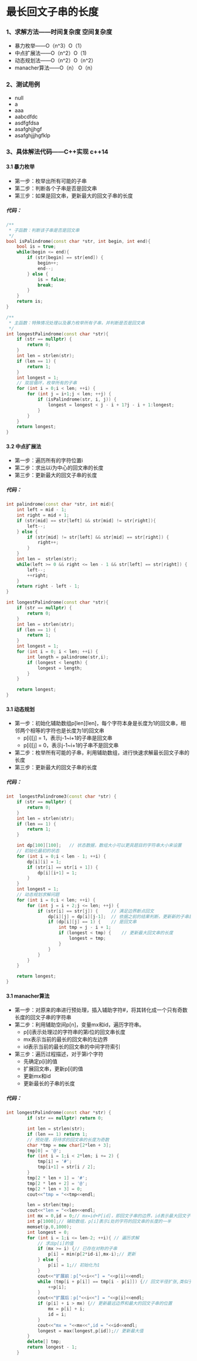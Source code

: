 # 最长回文子串的长度
### 1、求解方法——时间复杂度 空间复杂度
* 暴力枚举——O（n^3）O（1）
* 中点扩展法——O（n^2）O（1)
* 动态规划法——O（n^2）O（n^2）
* manacher算法——O（n） O（n）
### 2、测试用例
* null
* a
* aaa
* aabcdfdc
* asdfgfdsa
* asafghjjhgf
* asafghjjjhgfklp
### 3、具体解法代码——C++实现 c++14
#### 3.1 暴力枚举
* 第一步：枚举出所有可能的子串
* 第二步：判断各个子串是否是回文串
* 第三步：如果是回文串，更新最大的回文子串的长度
##### 代码：
```c++
/**
 * 子函数：判断该子串是否是回文串
 */
bool isPalindrome(const char *str, int begin, int end){
    bool is = true;
    while(begin <= end){
        if (str[begin] == str[end]) {
            begin++;
            end--;
        } else {
            is = false;
            break;
        }
    }
    return is;
}

/**
 * 主函数：特殊情况处理以及暴力枚举所有子串，并判断是否是回文串
 */
int longestPalindrome(const char *str){
    if (str == nullptr) {
        return 0;
    }
    int len = strlen(str);
    if (len == 1) {
        return 1;
    }
    int longest = 1;
    // 双层循环，枚举所有的子串
    for (int i = 0;i < len; ++i) {
        for (int j = i+1;j < len; ++j) {
            if (isPalindrome(str, i, j)) {
                longest = longest < j - i + 1?j - i + 1:longest;
            }
        }
    }
    return longest;
}
```
#### 3.2 中点扩展法
* 第一步：遍历所有的字符位置i
* 第二步：求出以i为中心的回文串的长度
* 第三步：更新最大的回文子串的长度
##### 代码：
```c++
int palindrome(const char *str, int mid){
    int left = mid - 1;
    int right = mid + 1;
    if (str[mid] == str[left] && str[mid] != str[right]){
        left--;
    } else {
        if (str[mid] != str[left] && str[mid] == str[right]) {
            right++;
        }
    }
    int len =  strlen(str);
    while(left >= 0 && right <= len - 1 && str[left] == str[right]) {
        left--;
        ++right;
    }
    return right - left - 1;
}

int longestPalindrome(const char *str){
    if (str == nullptr) {
        return 0;
    }
    int len = strlen(str);
    if (len == 1) {
        return 1;
    }
    int longest = 1;
    for (int i = 0; i < len; ++i) {
        int length = palindrome(str,i);
        if (longest < length) {
            longest = length;
        }
    }

    return longest;
}
```
#### 3.1 动态规划
* 第一步：初始化辅助数组p[len][len]，每个字符本身是长度为1的回文串，相邻两个相等的字符也是长度为1的回文串
    * p[i][j] = 1，表示j-1~i+1的子串是回文串
    * p[i][j] = 0，表示j-1~i+1的子串不是回文串
* 第二步：枚举所有可能的子串，利用辅助数组，进行快速求解最长回文子串的长度
* 第三步：更新最大的回文子串的长度
##### 代码：
```c++
int  longestPalindrome3(const char *str) {
    if (str == nullptr) {
        return 0;
    }
    int len = strlen(str);
    if (len == 1) {
        return 1;
    }

    int dp[100][100];   // 状态数据，数组大小可以更具题目的字符串大小来设置
    // 初始化最初的状态
    for (int i = 0;i < len - 1; ++i) {
        dp[i][i] = 1;
        if (str[i] == str[i + 1]) {
            dp[i][i+1] = 1;
        }
    }
    int longest = 1;
    // 动态规划求解问题
    for (int i = 0;i < len; ++i) {
        for (int j = i + 2;j <= len; ++j) {
            if (str[i] == str[j]) {     // 满足边界断点回文
                dp[i][j] = dp[i][j-1];  // 依据之前的结果判断，更新新的子串是否为回文串
                if (dp[i][j] == 1) {    // 是回文串
                    int tmp = j - i + 1;
                    if (longest < tmp) {    // 更新最大回文串的长度
                        longest = tmp;
                    }
                }
            }
        }
    }

    return longest;
}
```
#### 3.1 manacher算法
* 第一步：对原来的串进行预处理，插入辅助字符#，将其转化成一个只有奇数长度的回文子串的字符串
* 第二步：利用辅助空间p[n]，变量mx和id，遍历字符串。
    * p[i]表示处理过的字符串的第i位的回文串长度
    * mx表示当前的最长的回文串的左边界
    * id表示当前的最长的回文串的中间字符索引
* 第三步：遍历过程描述，对于第i个字符
    * 先确定p[i]的值
    * 扩展回文串，更新p[i]的值
    * 更新mx和id
    * 更新最长的子串的长度
##### 代码：
```c++
int longestPalindrome(const char *str) {
        if (str == nullptr) return 0;

        int len = strlen(str);
        if (len == 1) return 1;
        // 预处理，将待求的回文串的长度为奇数
        char *tmp = new char[2*len + 3];
        tmp[0] = '@';
        for (int i = 1;i < 2*len; i += 2) {
            tmp[i] = '#';
            tmp[i+1] = str[i / 2];
        }
        tmp[2 * len + 1] = '#';
        tmp[2 * len + 2] = '@';
        tmp[2 * len + 3] = 0;
        cout<<"tmp = "<<tmp<<endl;

        len = strlen(tmp);
        cout<<"len = "<<len<<endl;
        int mx = 0,id = 0;// mx=id+P[id]，即回文子串的边界，id表示最大回文子串中心的位置
        int p[1000];// 辅助数组，p[i]表示i处的字符的回文串的长度的一半
        memset(p,0,1000);
        int longest = 0;
        for (int i = 1;i <= len-2; ++i){ // 遍历求解
            // 求出p[i]的值
            if (mx >= i) {// 已存在对称的子串
                p[i] = min(p[2*id-i],mx-i);// 更新
            } else {
                p[i] = 1;// 初始化为1
            }
            cout<<"扩展前：p["<<i<<"] = "<<p[i]<<endl;
            while (tmp[i + p[i]] == tmp[i - p[i]]) {// 回文半径扩张,类似于中心扩展法
                ++p[i];
            }
            cout<<"扩展后：p["<<i<<"] = "<<p[i]<<endl;
            if (p[i] + i > mx) {// 更新最远边界和最大的回文子串的位置
                mx = p[i] + i;
                id = i;
            }
            cout<<"mx = "<<mx<<",id = "<<id<<endl;
            longest = max(longest,p[id]);// 更新最大值
        }
        delete[] tmp;
        return longest - 1;
    }
```


